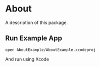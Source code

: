 # About

A description of this package.

## Run Example App

`open AboutExample/AboutExample.xcodeproj`

And run using Xcode
